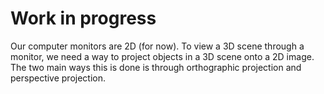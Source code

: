 ---
---

# Work in progress

Our computer monitors are 2D (for now). To view a 3D scene through a monitor, we need a way to project objects in a 3D scene onto a 2D image. The two main ways this is done is through orthographic projection and perspective projection. 